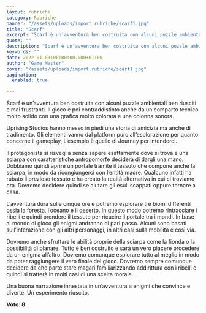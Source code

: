 ```yaml
---
layout: rubriche
category: Rubriche
banner: "/assets/uploads/import.rubriche/scarf1.jpg"
title: "Scarf"
excerpt: "Scarf è un’avventura ben costruita con alcuni puzzle ambientali ben  riusciti e mai frustranti. Il gioco è poi contraddistinto anche da un comparto tecnico molto solido con una grafica molto colorata e una colonna sonora. Uprising Studios hanno messo in piedi una storia di amicizia ma anche di tradimento. Gli elementi vanno dal platform puro [&hellip"
quote: ""
description: "Scarf è un’avventura ben costruita con alcuni puzzle ambientali ben  riusciti e mai frustranti. Il gioco è poi contraddistinto anche da un comparto tecnico molto solido con una grafica molto colorata e una colonna sonora. Uprising Studios hanno messo in piedi una storia di amicizia ma anche di tradimento. Gli elementi vanno dal platform puro [&hellip"
keywords: ""
date: 2022-01-03T00:00:00.000+01:00
author: "Game Master"
cover: "/assets/uploads/import.rubriche/scarf1.jpg"
pagination:
  enabled: true

---
```


Scarf è un’avventura ben costruita con alcuni puzzle ambientali ben riusciti e mai frustranti. Il gioco è poi contraddistinto anche da un comparto tecnico molto solido con una grafica molto colorata e una colonna sonora.

Uprising Studios hanno messo in piedi una storia di amicizia ma anche di tradimento. Gli elementi vanno dal platform puro all’esplorazione per quanto concerne il gameplay, L’esempio è quello di Journey per intenderci.

Il protagonista si risveglia senza sapere esattamente dove si trova e una sciarpa con caratteristiche antropomorfe deciderà di dargli una mano. Dobbiamo quindi aprire un portale tramite il tessuto che compone anche la sciarpa, in modo da ricongiungerci con l’entità madre. Qualcuno infatti ha rubato il prezioso tessuto e ha creato la realtà alternativa in cui ci troviamo ora. Dovremo decidere quindi se aiutare gli esuli scappati oppure tornare a casa.

L’avventura dura sulle cinque ore e potremo esplorare tre biomi differenti ossia la foresta, l’oceano e il deserto. In questo modo potremo rintracciare i ribelli e quindi prendere il tessuto per ricucire il portale tra i mondi. In base al mondo di gioco gli enigmi andranno di pari passo. Alcuni sono basati sull’interazione con gli altri personaggi, in altri casi sulla mobilità e così via.

Dovremo anche sfruttare le abilità proprie della sciarpa come la fionda o la possibilità di planare. Tutto è ben costruito e sarà un vero piacere procedere da un enigma all’altro. Dovremo comunque esplorare tutto al meglio in modo da poter raggiungere il vero finale del gioco. Dovremo sempre comunque decidere da che parte stare magari familiarizzando addirittura con i ribelli e quindi si tratterà in molti casi di una scelta morale.

Una buona narrazione innestata in un’avventura a enigmi che convince e diverte. Un esperimento riuscito.

**Voto: 8**